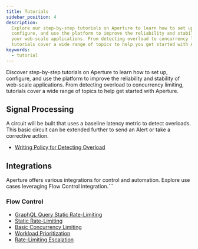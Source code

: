 ```yaml
---
title: Tutorials
sidebar_position: 4
description:
  Explore our step-by-step tutorials on Aperture to learn how to set up,
  configure, and use the platform to improve the reliability and stability of
  your web-scale applications. From detecting overload to concurrency limiting,
  tutorials cover a wide range of topics to help you get started with Aperture.
keywords:
  - tutorial
---
```


Discover step-by-step tutorials on Aperture to learn how to set up, configure,
and use the platform to improve the reliability and stability of web-scale
applications. From detecting overload to concurrency limiting, tutorials cover a
wide range of topics to help get started with Aperture.

## Signal Processing

A circuit will be built that uses a baseline latency metric to detect overloads.
This basic circuit can be extended further to send an Alert or take a corrective
action.

- [Writing Policy for Detecting Overload](./signal-processing/detecting-overload.md)

## Integrations

Aperture offers various integrations for control and automation. Explore use
cases leveraging Flow Control integration.```

### Flow Control

- [GraphQL Query Static Rate-Limiting](./flow-control/classification/graphql-rate-limiting.md)
- [Static Rate-Limiting](./flow-control/rate-limiting/static-rate-limiting.md)
- [Basic Concurrency Limiting](./flow-control/concurrency-limiting/basic-concurrency-limiting.md)
- [Workload Prioritization](./flow-control/concurrency-limiting/workload-prioritization.md)
- [Rate-Limiting Escalation](./flow-control/concurrency-limiting/rate-limiting-escalation.md)
